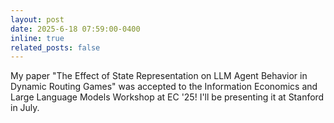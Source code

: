 ```yaml
---
layout: post
date: 2025-6-18 07:59:00-0400
inline: true
related_posts: false
---
```


My paper "The Effect of State Representation on LLM Agent Behavior in Dynamic Routing Games" was accepted to the Information Economics and Large Language Models Workshop at EC '25! I'll be presenting it at Stanford in July.